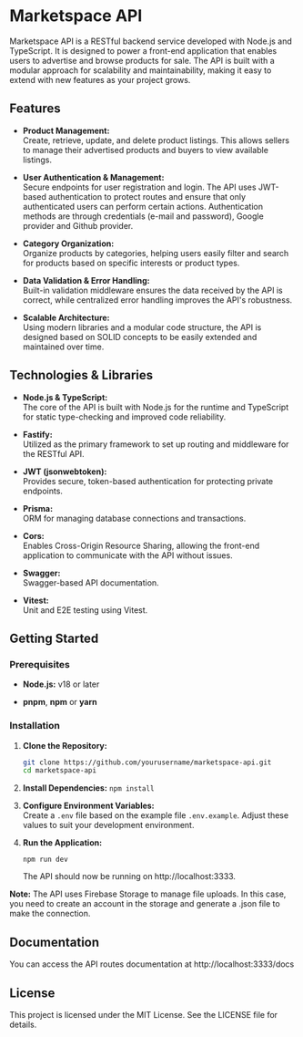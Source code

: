 
# Marketspace API

Marketspace API is a RESTful backend service developed with Node.js and TypeScript. It is designed to power a front-end application that enables users to advertise and browse products for sale. The API is built with a modular approach for scalability and maintainability, making it easy to extend with new features as your project grows.

## Features

-   **Product Management:**  
    Create, retrieve, update, and delete product listings. This allows sellers to manage their advertised products and buyers to view available listings.
    
-   **User Authentication & Management:**  
    Secure endpoints for user registration and login. The API uses JWT-based authentication to protect routes and ensure that only authenticated users can perform certain actions. Authentication methods are through credentials (e-mail and password), Google provider and Github provider.
    
-   **Category Organization:**  
    Organize products by categories, helping users easily filter and search for products based on specific interests or product types.
    
-   **Data Validation & Error Handling:**  
    Built-in validation middleware ensures the data received by the API is correct, while centralized error handling improves the API's robustness.
    
-   **Scalable Architecture:**  
    Using modern libraries and a modular code structure, the API is designed based on SOLID concepts to be easily extended and maintained over time.
    

## Technologies & Libraries

-   **Node.js & TypeScript:**  
    The core of the API is built with Node.js for the runtime and TypeScript for static type-checking and improved code reliability.
    
-   **Fastify:**  
    Utilized as the primary framework to set up routing and middleware for the RESTful API.
    
-   **JWT (jsonwebtoken):**  
    Provides secure, token-based authentication for protecting private endpoints.
    
-   **Prisma:**  
    ORM for managing database connections and transactions.
    
-   **Cors:**  
    Enables Cross-Origin Resource Sharing, allowing the front-end application to communicate with the API without issues.
    
-   **Swagger:**  
    Swagger-based API documentation.
    
-   **Vitest:**  
    Unit and E2E testing using Vitest.
    

## Getting Started

### Prerequisites

-   **Node.js:** v18 or later
    
-   **pnpm**, **npm** or **yarn**
    

### Installation

1.  **Clone the Repository:**
    
    ```bash
    git clone https://github.com/yourusername/marketspace-api.git 
    cd marketspace-api
    ``` 
    
2.  **Install Dependencies:**
    `npm install `
    
3.  **Configure Environment Variables:**  
  Create a `.env` file based on the example file `.env.example`. Adjust these values to suit your development environment.
    
4.  **Run the Application:**
    
    `npm run dev` 
    
    The API should now be running on http://localhost:3333.

**Note:** The API uses Firebase Storage to manage file uploads. In this case, you need to create an account in the storage and generate a .json file to make the connection.
    

## Documentation

You can access the API routes documentation at http://localhost:3333/docs

## License

This project is licensed under the MIT License. See the LICENSE file for details.